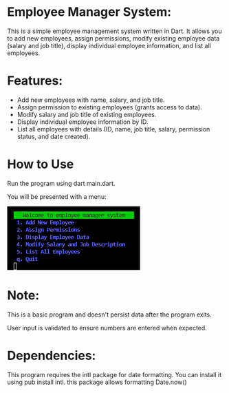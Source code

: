 # Employee Manager System:

This is a simple employee management system written in Dart. It allows you to add new employees, assign permissions, modify existing employee data (salary and job title), display individual employee information, and list all employees.

# Features:

<ul>
<li>Add new employees with name, salary, and job title.</li>
<li>Assign permission to existing employees (grants access to data).
</li>
<li>Modify salary and job title of existing employees.
</li>
<li>Display individual employee information by ID.
</li>
<li>List all employees with details (ID, name, job title, salary, permission status, and date created).
</li>
</ul>

# How to Use


Run the program using dart main.dart.

You will be presented with a menu:

![My Image](./bin/images/interface.png)

# Note:

This is a basic program and doesn't persist data after the program exits.

User input is validated to ensure numbers are entered when expected.

# Dependencies:
This program requires the intl package for date formatting. You can install it using pub install intl. this package allows formatting Date.now()
